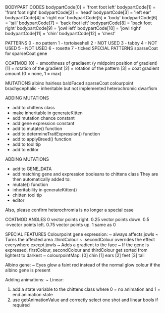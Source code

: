 BODYPART CODES
bodypartCode[0]  = 'front foot left'
bodypartCode[1]  = 'front foot right'
bodypartCode[2]  = 'head'
bodypartCode[3]  = 'left ear'
bodypartCode[4]  = 'right ear'
bodypartCode[5]  = 'body'
bodypartCode[6]  = 'tail'
bodypartCode[7]  = 'back foot left'
bodypartCode[8]  = 'back foot right'
bodypartCode[9]  = 'jowl left'
bodypartCode[10] = 'jowl right'
bodypartCode[11] = 'chin'
bodypartCode[12] = 'chest'

PATTERNS
0 - no pattern
1 - tortoiseshell 
2 - NOT USED
3 - tabby
4 - NOT USED
5 - NOT USED
6 - rosette
7 - ticked
SPECIAL PATTERNS
sparseCoat for sparseCoat gene

COATMOD
[0] = smoothness of gradiaent (y midpoint position of gradient)
[1] = rotation of the gradient
[2] = rotation of the pattern
[3] = coat gradient amount (0 = none, 1 = max)

MUTATIONS
albino
hairless
baldFaced
sparseCoat
colourpoint
brachycephalic - inheritable but not implemented
heterochromic
dwarfism

ADDING MUTATIONS
- add to chittens class
- make inheritable in generateKitten
- add mutation chance constant
- add gene expression constant
- add to mutate() function
- add to determineTraitExpression() function
- add to applyBreed() function
- add to tool tip
- add to editor

ADDING MUTATIONS
- add to GENE_DATA 
- add matching gene and expression booleans to chittens class
They are then automatically added to:
- mutate() function
- inheritability in generateKitten()
- chitten tool tip
- editor

Also, please confirm heterochromia is no longer a special case

COATMOD ANGLES
0 vector points right.
0.25 vector points down.
0.5 →vector points left.
0.75 vector points up.
1 same as 0

SPECIAL FEATURES
Colourpoint gene expression:
~ always affects jowls
~ Turns the affected area .thirdColour
~ .secondColour overrides the effect everywhere except jowls
~ Adds a gradient to the face
~ If the gene is expressed, firstColour, secondColour and thirdColour get sorted from lightest to darkest
~ colourpointMap:
[0] chin
[1] ears
[2] feet
[3] tail

Albino gene:
~ Eyes glow a faint red instead of the normal glow colour if the albino gene is present

Adding animations:
~ Linear:
1. add a state variable to the chittens class where 0 = no animation and 1 = end animation state
2. use getAnimationValue and correctly select one shot and linear bools if required